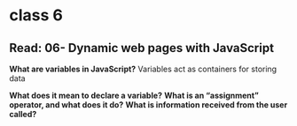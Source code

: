 # class 6

## Read: 06- Dynamic web pages with JavaScript

**What are variables in JavaScript?**
Variables act as containers for storing data

**What does it mean to declare a variable?**
**What is an “assignment” operator, and what does it do?**
**What is information received from the user called?**